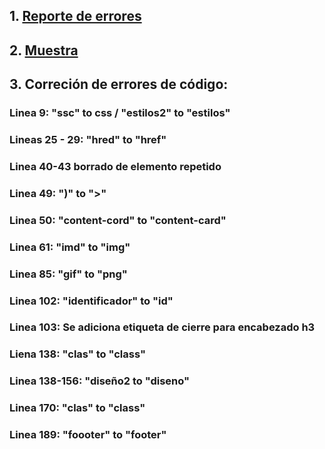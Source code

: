 ## 1. <a href="https://docs.google.com/spreadsheets/d/1UsMDhqVNofsf8AyKUsPrYnBcFs2__sGT79k0_DQ-orU/edit?usp=sharing">Reporte de errores</a>
## 2. <a href="https://drive.google.com/file/d/1QQfaDbHZSamac0Lw7NU-5kLet8bkquQR/view?usp=sharing"> Muestra </a>
## 3. Correción de errores de código:
### Linea 9: "ssc" to css / "estilos2" to "estilos"
### Lineas 25 - 29: "hred" to "href"
### Linea 40-43  borrado de elemento repetido
### Linea 49: ")" to "></div>"
### Linea 50: "content-cord" to "content-card"
### Linea 61: "imd" to "img"
### Linea 85: "gif" to "png"
### Linea 102: "identificador" to "id"
### Linea 103: Se adiciona etiqueta de cierre para encabezado h3
### Liena 138: "clas" to "class"
### Linea 138-156: "diseño2 to "diseno"
### Linea 170: "clas" to "class"
### Linea 189: "foooter" to "footer"

